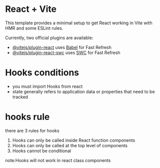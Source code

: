 # React + Vite

This template provides a minimal setup to get React working in Vite with HMR and some ESLint rules.

Currently, two official plugins are available:

- [@vitejs/plugin-react](https://github.com/vitejs/vite-plugin-react/blob/main/packages/plugin-react/README.md) uses [Babel](https://babeljs.io/) for Fast Refresh
- [@vitejs/plugin-react-swc](https://github.com/vitejs/vite-plugin-react-swc) uses [SWC](https://swc.rs/) for Fast Refresh

# Hooks conditions

- you must import Hooks from react
- state generally refers to application data or properties that need to be tracked

# hooks rule

there are 3 rules for hooks

1. Hooks can only be called inside React function components
2. Hooks can only be called at the top level of components
3. Hooks cannot be conditional

note:Hooks will not work in react class components
